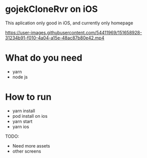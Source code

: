 # gojekCloneRvr on iOS

This aplication only good in iOS, and currently only homepage


https://user-images.githubusercontent.com/54411969/151658928-31234b91-f010-4a04-a15e-48ac87b80e42.mp4


# What do you need

- yarn
- node js

# How to run

- yarn install
- pod install on ios
- yarn start
- yarn ios

TODO: 
- Need more assets
- other screens
